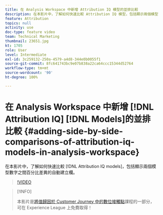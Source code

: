 ```yaml
---
title: 在 Analysis Workspace 中新增 Attribution IQ 模型的並排比較
description: 在本影片中，了解如何快速比較 Attribution IQ 模型，包括顯示兩個模型數字之間百分比差異的自動建立欄。
feature: Attribution
topics: null
activity: use
doc-type: feature video
team: Technical Marketing
thumbnail: 23651.jpg
kt: 1705
role: User
level: Intermediate
exl-id: 3c259132-250a-4579-a4d8-344e0b0055f1
source-git-commit: 8fc641743bc9e07b838a22ca64ccc15344d52764
workflow-type: tm+mt
source-wordcount: '90'
ht-degree: 100%

---
```


# 在 Analysis Workspace 中新增 [!DNL Attribution IQ] [!DNL Models]的並排比較 {#adding-side-by-side-comparisons-of-attribution-iq-models-in-analysis-workspace}

在本影片中，了解如何快速比較 [!DNL Attribution IQ models]，包括顯示兩個模型數字之間百分比差異的自動建立欄。

>[!VIDEO](https://video.tv.adobe.com/v/23651/?quality=12&learn=on)

>[!INFO]
>
> 本影片是[將值歸因於 Customer Journey 中的數位接觸點](https://experienceleague.adobe.com/?recommended=Analytics-U-1-2020.2)課程的一部分，可在 Experience League 上免費取得！
